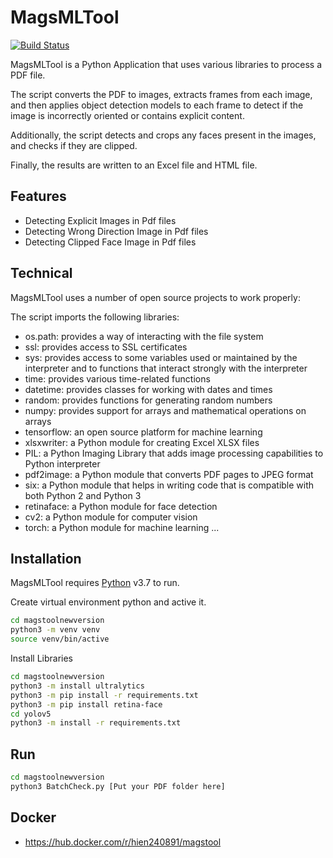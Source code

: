 # MagsMLTool

[![Build Status](https://img.icons8.com/color/2x/python.png?branch=master)]()

MagsMLTool is a Python Application that uses various libraries to process a PDF file.

The script converts the PDF to images, extracts frames from each image, and then applies object detection models to each frame to detect if the image is incorrectly oriented or contains explicit content. 

Additionally, the script detects and crops any faces present in the images, and checks if they are clipped. 

Finally, the results are written to an Excel file and HTML file.


## Features

- Detecting Explicit Images in Pdf files
- Detecting Wrong Direction Image in Pdf files
- Detecting Clipped Face Image in Pdf files



## Technical

MagsMLTool uses a number of open source projects to work properly:

The script imports the following libraries:

- os.path: provides a way of interacting with the file system
- ssl: provides access to SSL certificates
- sys: provides access to some variables used or maintained by the interpreter and to functions that interact strongly with the interpreter
- time: provides various time-related functions
- datetime: provides classes for working with dates and times
- random: provides functions for generating random numbers
- numpy: provides support for arrays and mathematical operations on arrays
- tensorflow: an open source platform for machine learning
- xlsxwriter: a Python module for creating Excel XLSX files
- PIL: a Python Imaging Library that adds image processing capabilities to Python interpreter
- pdf2image: a Python module that converts PDF pages to JPEG format
- six: a Python module that helps in writing code that is compatible with both Python 2 and Python 3
- retinaface: a Python module for face detection
- cv2: a Python module for computer vision
- torch: a Python module for machine learning
...
## Installation

MagsMLTool requires [Python](https://www.python.org/) v3.7 to run.

Create virtual environment python and active it.

```sh
cd magstoolnewversion
python3 -m venv venv 
source venv/bin/active
```

Install Libraries

```sh
cd magstoolnewversion
python3 -m install ultralytics
python3 -m pip install -r requirements.txt
python3 -m pip install retina-face
cd yolov5
python3 -m install -r requirements.txt
```

## Run

```sh
cd magstoolnewversion
python3 BatchCheck.py [Put your PDF folder here]
```
## Docker
- https://hub.docker.com/r/hien240891/magstool

